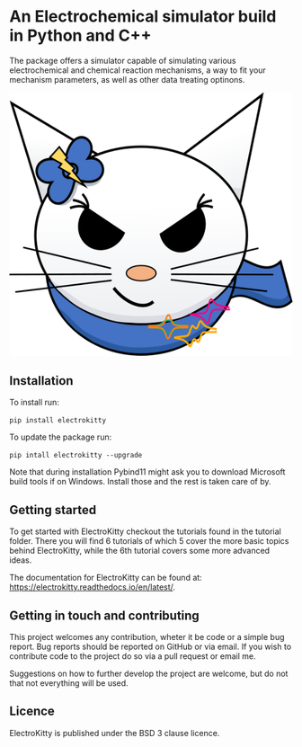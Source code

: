 # An Electrochemical simulator build in Python and C++

The package offers a simulator capable of simulating various electrochemical 
and chemical reaction mechanisms, a way to fit your mechanism parameters, as well as other 
data treating optinons.

![image](pics/layer1.png)

## Installation

To install run: 

`pip install electrokitty`

To update the package run:

`pip intall electrokitty --upgrade`

Note that during installation Pybind11 might ask you to download Microsoft build tools if on Windows.
Install those and the rest is taken care of by.

## Getting started

To get started with ElectroKitty checkout the tutorials found in the tutorial folder.
There you will find 6 tutorials of which 5 cover the more basic topics behind ElectroKitty, while 
the 6th tutorial covers some more advanced ideas. 

The documentation for ElectroKitty can be found at: https://electrokitty.readthedocs.io/en/latest/.

## Getting in touch and contributing

This project welcomes any contribution, wheter it be code or a simple bug report.
Bug reports should be reported on GitHub or via email. 
If you wish to contribute code to the project do so via a pull request or email me.

Suggestions on how to further develop the project are welcome, but do not that not everything will be used.

## Licence

ElectroKitty is published under the BSD 3 clause licence. 

